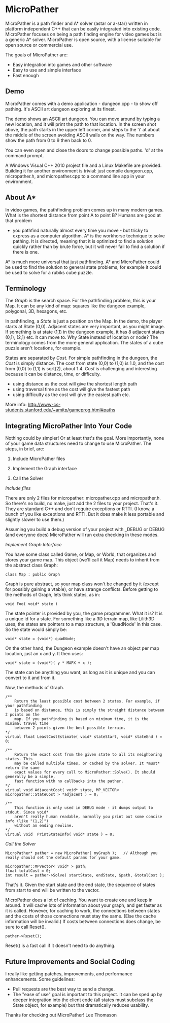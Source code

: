 MicroPather
===========

MicroPather is a path finder and A* solver (astar or a-star) written in platform 
independent C++ that can be easily integrated into existing code. MicroPather 
focuses on being a path finding engine for video games but is a generic A* solver. 
MicroPather is open source, with a license suitable for open source or commercial 
use.

The goals of MicroPather are:
* Easy integration into games and other software
* Easy to use and simple interface
* Fast enough

Demo
----

MicroPather comes with a demo application - dungeon.cpp - to show off pathing. 
It's ASCII art dungeon exploring at its finest.

The demo shows an ASCII art dungeon. You can move around by typing a new location, and it will 
print the path to that location. In the screen shot above, the path starts in 
the upper left corner, and steps to the 'i' at about the middle of 
the screen avoiding ASCII walls on the way. The numbers show the path from 0 
to 9 then back to 0.

You can even open and close the doors to change possible paths. 'd' at the command prompt.

A Windows Visual C++ 2010 project file and a Linux Makefile are provided. Building it 
for another environment is trivial: just compile dungeon.cpp, micropather.h, and 
micropather.cpp to a command line app in your environment.

About A*
--------
In video games, the pathfinding problem comes up in many modern games. What 
is the shortest distance from point A to point B? Humans are good at that problem 
- you pathfind naturally almost every time you move - but tricky to express 
as a computer algorithm. A* is the workhorse technique to solve pathing. It 
is directed, meaning that it is optimized to find a solution quickly rather 
than by brute force, but it will never fail to find a solution if there is one.

A* is much more universal that just pathfinding. A* and MicroPather could be 
used to find the solution to general state problems, for example it could be 
used to solve for a rubiks cube puzzle.

Terminology
-----------

The *Graph* is the search space. For the pathfinding problem, 
this is your Map. It can be any kind of map: squares like the dungeon example, 
polygonal, 3D, hexagons, etc.

In pathfinding, a *State* is just a position on the Map. In 
the demo, the player starts at State (0,0). Adjacent states are very important, 
as you might image. If something is at state (1,1) in the dungeon example, 
it has 8 adjacent states (0,1), (2,1) etc. it can move to. Why State instead 
of location or node? The terminology comes from the more general application. 
The states of a cube puzzle aren't locations, for example.

States are separated by *Cost*. For simple pathfinding in 
the dungeon, the *Cost* is simply distance. The cost from state 
(0,0) to (1,0) is 1.0, and the cost from (0,0) to (1,1) is sqrt(2), about 
1.4. *Cost* is challenging and interesting because it can be 
distance, time, or difficulty.
* using distance as the cost will give the shortest length path
* using traversal time as the cost will give the fastest path
* using difficulty as the cost will give the easiest path
etc.

More info: http://www-cs-students.stanford.edu/~amitp/gameprog.html#paths

Integrating MicroPather Into Your Code
--------------------------------------
Nothing could by simpler! Or at least that's the goal. More importantly, none 
of your game data structures need to change to use MicroPather. The steps, in 
brief, are:

1. Include MicroPather files</p>
2. Implement the Graph interface</p>
3. Call the Solver</p>

*Include files*

There are only 2 files for micropather: micropather.cpp and micropather.h. 
So there's no build, no make, just add the 2 files to your project. That's it. 
They are standard C++ and don't require exceptions or RTTI. (I know, a bunch 
of you like exceptions and RTTI. But it does make it less portable and slightly 
slower to use them.)

Assuming you build a debug version of your project with _DEBUG or DEBUG (and 
everyone does) MicroPather will run extra checking in these modes.

*Implement Graph Interface*

You have some class called Game, or Map, or World, that organizes and stores 
your game map. This object (we'll call it Map) needs to inherit from the abstract 
class Graph:

	class Map : public Graph

Graph is pure abstract, so your map class won't be changed by it (except for 
possibly gaining a vtable), or have strange conflicts.
Before getting to the methods of Graph, lets think states, as in:

	void Foo( void* state )
	
The state pointer is provided by you, the game programmer. What it is? It is 
a unique id for a state. For something like a 3D terrain map, like Lilith3D 
uses, the states are pointers to a map structure, a 'QuadNode' in 
this case. So the state would simply be:

	void* state = (void*) quadNode;
	
On the other hand, the Dungeon example doesn't have an object per map location, 
just an x and y. It then uses:

	void* state = (void*)( y * MAPX + x );
	
The state can be anything you want, as long as it is unique and you can convert 
to it and from it.

Now, the methods of Graph.

	/**
		Return the least possible cost between 2 states. For example, if your pathfinding 
		is based on distance, this is simply the straight distance between 2 points on the 
		map. If you pathfinding is based on minimum time, it is the minimal travel time 
		between 2 points given the best possible terrain.
	*/
	virtual float LeastCostEstimate( void* stateStart, void* stateEnd ) = 0;

	/** 
		Return the exact cost from the given state to all its neighboring states. This
		may be called multiple times, or cached by the solver. It *must* return the same
		exact values for every call to MicroPather::Solve(). It should generally be a simple,
		fast function with no callbacks into the pather.
	*/	
	virtual void AdjacentCost( void* state, MP_VECTOR< micropather::StateCost > *adjacent ) = 0;

	/**
		This function is only used in DEBUG mode - it dumps output to stdout. Since void* 
		aren't really human readable, normally you print out some concise info (like "(1,2)") 
		without an ending newline.
	*/
	virtual void  PrintStateInfo( void* state ) = 0;

*Call the Solver*

	MicroPather* pather = new MicroPather( myGraph );	// Although you really should set the default params for your game.
	
	micropather::MPVector< void* > path;
	float totalCost = 0;
	int result = pather->Solve( startState, endState, &path, &totalCost );

That's it. Given the start state and the end state, the sequence of states 
from start to end will be written to the vector.

MicroPather does a lot of caching. You want to create one and keep in around.
It will cache lots of information about your graph, and get faster as it is 
called. However, for caching to work, the connections between states and the 
costs of those connections must stay the same. (Else the cache information will 
be invalid.) If costs between connections does change, be sure to call Reset().

	pather->Reset();

Reset() is a fast call if it doesn't need to do anything.

Future Improvements and Social Coding
-------------------------------------

I really like getting patches, improvements, and performance enhancements. 
Some guidelines:
* Pull requests are the best way to send a change.
* The "ease of use" goal is important to this project. It can be sped up by
  deeper integration into the client code (all states must subclass the State
  object, for example) but that dramatically reduces usability.

Thanks for checking out MicroPather!
Lee Thomason
 